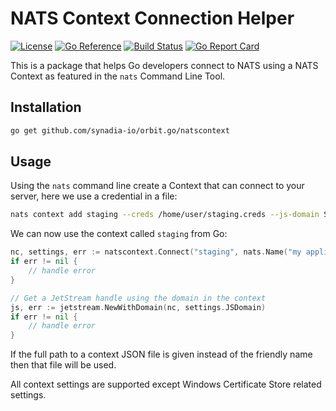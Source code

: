 # NATS Context Connection Helper

[License-Url]: https://www.apache.org/licenses/LICENSE-2.0
[License-Image]: https://img.shields.io/badge/License-Apache2-blue.svg
[ReportCard-Url]: https://goreportcard.com/report/github.com/synadia-io/orbit.go/natscontext
[ReportCard-Image]: https://goreportcard.com/badge/github.com/synadia-io/orbit.go/natscontext
[Build-Status-Url]: https://github.com/synadia-io/orbit.go/actions/workflows/natscontext.yaml
[Build-Status-Image]: https://github.com/synadia-io/orbit.go/actions/workflows/natscontext.yaml/badge.svg?branch=main
[GoDoc-Url]: https://pkg.go.dev/github.com/synadia-io/orbit.go/natscontext
[GoDoc-Image]: https://pkg.go.dev/badge/github.com/synadia-io/orbit.go/natscontext.svg

[![License][License-Image]][License-Url]
[![Go Reference][GoDoc-Image]][GoDoc-Url]
[![Build Status][Build-Status-Image]][Build-Status-Url]
[![Go Report Card][ReportCard-Image]][ReportCard-Url]

This is a package that helps Go developers connect to NATS using a NATS Context as featured in the `nats` Command Line
Tool.

## Installation

```bash
go get github.com/synadia-io/orbit.go/natscontext
```

## Usage

Using the `nats` command line create a Context that can connect to your server, here we use a credential in a file:

```bash
nats context add staging --creds /home/user/staging.creds --js-domain STAGING
```

We can now use the context called `staging` from Go:

```go
nc, settings, err := natscontext.Connect("staging", nats.Name("my application"))
if err != nil {
	// handle error
}

// Get a JetStream handle using the domain in the context
js, err := jetstream.NewWithDomain(nc, settings.JSDomain)
if err != nil {
	// handle error
}
```

If the full path to a context JSON file is given instead of the friendly name then that file will be used.

All context settings are supported except Windows Certificate Store related settings.